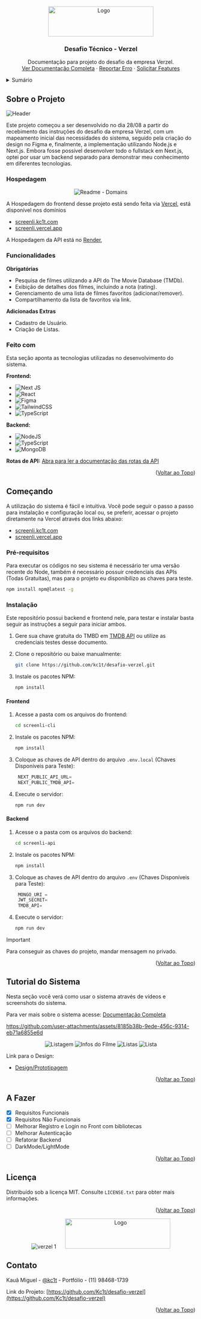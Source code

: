 <a id="readme-top"></a>

<!-- PROJECT LOGO -->
<br />
<div align="center">
  <a href="https://github.com/Kc1t/desafio-verzel">
    <img src="https://ik.imagekit.io/z3fr9lhps/Screenli/Logo.png?updatedAt=1725388235318" alt="Logo" width="280" height="80">
  </a>

  <h3 align="center">Desafio Técnico - Verzel</h3>

  <p align="center">
    Documentação para projeto do desafio da empresa Verzel.
    <br />
    <a href="#sobre-o-projeto">Ver Documentação Completa</a>
    ·
    <a href="https://kc1t.com" target="_blank">Reportar Erro</a>
    ·
    <a href="https://kc1t.com" target="_blank">Solicitar Features</a>
  </p>
</div>

<!-- TABLE OF CONTENTS -->
<details>
  <summary>Sumário</summary>
  <ol>
    <li>
      <a href="#sobre-o-projeto">Sobre o Projeto</a>
      <ul>
        <li><a href="#funcionalidades">Funcionalidades</a></li>
        <li><a href="#feito-com">Tecnologias Utilizadas</a></li>
      </ul>
    </li>
    <li>
      <a href="#começando">Começando</a>
      <ul>
        <li><a href="#pré-requisitos">Pré-requisitos</a></li>
        <li><a href="#instalação">Instalação</a></li>
      </ul>
    </li>
    <li><a href="#tutorial-do-sistema">Tutorial do Sistema</a></li>
    <li><a href="#a-fazer">A Fazer</a></li>
    <li><a href="#licença">Licença</a></li>
    <li><a href="#contato">Contato</a></li>
  </ol>
</details>

<!-- ABOUT THE PROJECT -->

## Sobre o Projeto

<div id="sobre-o-projeto"></div>

![Header](https://github.com/user-attachments/assets/1b7ebfaa-0b0d-4865-be89-4a39956705e3)

Este projeto começou a ser desenvolvido no dia 28/08 a partir do recebimento das instruções do desafio da empresa Verzel, com um mapeamento inicial das necessidades do sistema, seguido pela criação do design no Figma e, finalmente, a implementação utilizando Node.js e Next.js. Embora fosse possível desenvolver todo o fullstack em Next.js, optei por usar um backend separado para demonstrar meu conhecimento em diferentes tecnologias.

### Hospedagem

<div align="center">
  
![Readme - Domains](https://github.com/user-attachments/assets/bbe97b61-33e6-471b-b777-8e1fd5fbd4a6)

</div>

A Hospedagem do frontend desse projeto está sendo feita via [Vercel](https://vercel.com), está disponível nos domínios

- [screenli.kc1t.com](https://screenli.kc1t.com)
- [screenli.vercel.app](https://screenli.vercel.app)

A Hospedagem da API está no [Render](https://render.com),

<div id="funcionalidades"></div>

### Funcionalidades

**Obrigatórias**

- Pesquisa de filmes utilizando a API do The Movie Database (TMDb).
- Exibição de detalhes dos filmes, incluindo a nota (rating).
- Gerenciamento de uma lista de filmes favoritos (adicionar/remover).
- Compartilhamento da lista de favoritos via link.

**Adicionadas Extras**

- Cadastro de Usuário.
- Criação de Listas.

<div id="feito-com"></div>

### Feito com

Esta seção aponta as tecnologias utilizadas no desenvolvimento do sistema.

**Frontend:**

- ![Next JS](https://img.shields.io/badge/Next-black?style=for-the-badge&logo=next.js&logoColor=white)
- ![React](https://img.shields.io/badge/react-%2320232a.svg?style=for-the-badge&logo=react&logoColor=%2361DAFB)
- ![Figma](https://img.shields.io/badge/figma-%23F24E1E.svg?style=for-the-badge&logo=figma&logoColor=white)
- ![TailwindCSS](https://img.shields.io/badge/tailwindcss-%2338B2AC.svg?style=for-the-badge&logo=tailwind-css&logoColor=white)
- ![TypeScript](https://img.shields.io/badge/typescript-%23007ACC.svg?style=for-the-badge&logo=typescript&logoColor=white)

**Backend:**

- ![NodeJS](https://img.shields.io/badge/node.js-6DA55F?style=for-the-badge&logo=node.js&logoColor=white)
- ![TypeScript](https://img.shields.io/badge/typescript-%23007ACC.svg?style=for-the-badge&logo=typescript&logoColor=white)
- ![MongoDB](https://img.shields.io/badge/MongoDB-%234ea94b.svg?style=for-the-badge&logo=mongodb&logoColor=white)

**Rotas de API:**
[Abra para ler a documentação das rotas da API](./API-ROUTES.md)

<p align="right">(<a href="#readme-top">Voltar ao Topo</a>)</p>

<!-- GETTING STARTED -->

<div id="començando"></div>

## Começando

A utilização do sistema é fácil e intuitiva. Você pode seguir o passo a passo para instalação e configuração local ou, se preferir, acessar o projeto diretamente na Vercel através dos links abaixo:

- [screenli.kc1t.com](https://screenli.kc1t.com)
- [screenli.vercel.app](https://screenli.vercel.app)

<div id="pré-requisitos"></div>

### Pré-requisitos

Para executar os códigos no seu sistema é necessário ter uma versão recente do Node, também é necessário possuir credenciais das APIs (Todas Gratuitas), mas para o projeto eu disponibilizo as chaves para teste.

```sh
npm install npm@latest -g
```

<div id="instalação"></div>

### Instalação

Este repositório possui backend e frontend nele, para testar e instalar basta seguir as instruções a seguir para iniciar ambos.

1. Gere sua chave gratuita do TMBD em [TMDB API](https://developer.themoviedb.org/reference/intro/getting-started) ou utilize as credenciais testes desse documento.

2. Clone o repositório ou baixe manualmente:
   ```sh
   git clone https://github.com/kc1t/desafio-verzel.git
   ```
3. Instale os pacotes NPM:
   ```sh
   npm install
   ```

#### Frontend

1. Acesse a pasta com os arquivos do frontend:

   ```sh
   cd screenli-cli
   ```

2. Instale os pacotes NPM:

   ```sh
   npm install
   ```

3. Coloque as chaves de API dentro do arquivo `.env.local`
   (Chaves Disponíveis para Teste):

   ```js
    NEXT_PUBLIC_API_URL=
    NEXT_PUBLIC_TMDB_API=
   ```

4. Execute o servidor:

   ```bash
   npm run dev
   ```

#### Backend

1. Acesse o a pasta com os arquivos do backend:

   ```sh
   cd screenli-api
   ```

2. Instale os pacotes NPM:

   ```sh
   npm install
   ```

3. Coloque as chaves de API dentro do arquivo `.env`
   (Chaves Disponíveis para Teste):

   ```js
    MONGO_URI =
    JWT_SECRET=
    TMDB_API=
   ```

4. Execute o servidor:

   ```bash
   npm run dev
   ```

> [!IMPORTANT]
> Para conseguir as chaves do projeto, mandar mensagem no privado.

<p align="right">(<a href="#readme-top">Voltar ao Topo</a>)</p>

<!-- USAGE EXAMPLES -->

<div id="tutorial-do-sistema"></div>

## Tutorial do Sistema

Nesta seção você verá como usar o sistema através de vídeos e screenshots do sistema.

Para ver mais sobre o sistema acesse: [Documentação Completa](https://example.com)

https://github.com/user-attachments/assets/8185b38b-9ede-456c-9314-eb71a6855e6d

<div align="center">

![Listagem](https://github.com/user-attachments/assets/947ffa97-973e-4345-9726-e72fb48de647)
![Infos do Filme](https://github.com/user-attachments/assets/0f790fb4-ea04-4a72-8a75-c9be345b7ae5)
![Listas](https://github.com/user-attachments/assets/a2c2f4f5-5937-42e4-a927-4a8eb2d3fabf)
![Lista](https://github.com/user-attachments/assets/5d988b00-64b1-47a1-910b-f2689502bca3)

</div>

Link para o Design:

- [Design/Prototipagem](https://www.figma.com/design/xBa74zYVbqvcbneeWrxH6l/Desafio-Verzel?node-id=115-563&t=uE5qkUl7bSAUSKjK-1)

<p align="right">(<a href="#readme-top">Voltar ao Topo</a>)</p>

<!-- ROADMAP -->

<div id="a-fazer"></div>

## A Fazer

- [x] Requisitos Funcionais
- [x] Requisitos Não Funcionais
- [ ] Melhorar Registro e Login no Front com bibliotecas
- [ ] Melhorar Autenticação
- [ ] Refatorar Backend
- [ ] DarkMode/LightMode

<p align="right">(<a href="#readme-top">Voltar ao Topo</a>)</p>

<!-- LICENSE -->

<div id="licença"></div>

## Licença

Distribuído sob a licença MIT. Consulte `LICENSE.txt` para obter mais informações.

<p align="right">(<a href="#readme-top">Voltar ao Topo</a>)</p>

<!-- CONTACT -->

<div id="contato"></div>

<div align="center">
  
![verzel 1](https://github.com/user-attachments/assets/05d119ef-3f1e-4681-9f74-735d45b850a9)  &nbsp;&nbsp;&nbsp;&nbsp; <a href="https://github.com/Kc1t/desafio-verzel"> 
<img src="https://ik.imagekit.io/z3fr9lhps/Screenli/Logo.png?updatedAt=1725388235318" alt="Logo"  width="280" height="80">
</a>
</div>

## Contato

Kauã Miguel - [@kc1t](https://kc1t.com) - Portfólio - (11) 98468-1739

Link do Projeto: [https://github.com/Kc1t/desafio-verzel](https://github.com/Kc1t/desafio-verzel)

<p align="right">(<a href="#readme-top">Voltar ao Topo</a>)</p>
